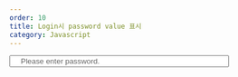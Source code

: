 ```yaml
---
order: 10
title: Login시 password value 표시
category: Javascript
---
```



<td><input onfocus="this.value='', this.type='password'" value="Please enter password." type="text" name="userpwd" class="input1" id="userpwd" style="width:388px; padding-left:18px; color:#666666"  /></td>

